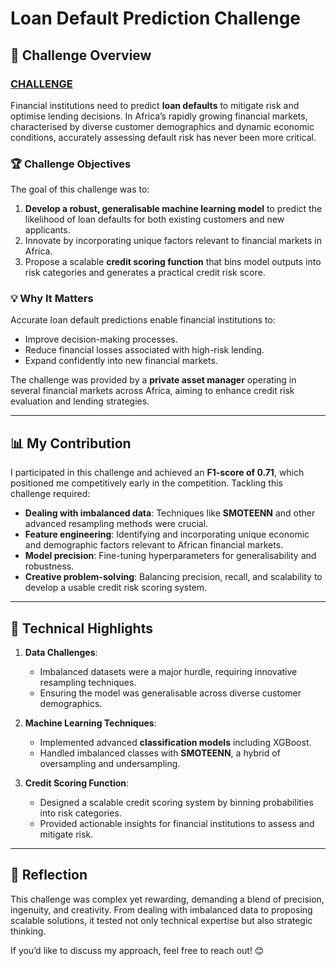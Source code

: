 # Loan Default Prediction Challenge

## 🌟 Challenge Overview
### [CHALLENGE](https://zindi.africa/competitions/african-credit-scoring-challenge)

Financial institutions need to predict **loan defaults** to mitigate risk and optimise lending decisions. In Africa’s rapidly growing financial markets, characterised by diverse customer demographics and dynamic economic conditions, accurately assessing default risk has never been more critical.

### 🏆 Challenge Objectives
The goal of this challenge was to:
1. **Develop a robust, generalisable machine learning model** to predict the likelihood of loan defaults for both existing customers and new applicants.
2. Innovate by incorporating unique factors relevant to financial markets in Africa.
3. Propose a scalable **credit scoring function** that bins model outputs into risk categories and generates a practical credit risk score.

### 💡 Why It Matters
Accurate loan default predictions enable financial institutions to:
- Improve decision-making processes.
- Reduce financial losses associated with high-risk lending.
- Expand confidently into new financial markets.

The challenge was provided by a **private asset manager** operating in several financial markets across Africa, aiming to enhance credit risk evaluation and lending strategies.

---

## 📊 My Contribution

I participated in this challenge and achieved an **F1-score of 0.71**, which positioned me competitively early in the competition. Tackling this challenge required:

- **Dealing with imbalanced data**: Techniques like **SMOTEENN** and other advanced resampling methods were crucial.
- **Feature engineering**: Identifying and incorporating unique economic and demographic factors relevant to African financial markets.
- **Model precision**: Fine-tuning hyperparameters for generalisability and robustness.
- **Creative problem-solving**: Balancing precision, recall, and scalability to develop a usable credit risk scoring system.

---

## 🔑 Technical Highlights

1. **Data Challenges**:
   - Imbalanced datasets were a major hurdle, requiring innovative resampling techniques.
   - Ensuring the model was generalisable across diverse customer demographics.

2. **Machine Learning Techniques**:
   - Implemented advanced **classification models** including XGBoost.
   - Handled imbalanced classes with **SMOTEENN**, a hybrid of oversampling and undersampling.

3. **Credit Scoring Function**:
   - Designed a scalable credit scoring system by binning probabilities into risk categories.
   - Provided actionable insights for financial institutions to assess and mitigate risk.

---


## 🚀 Reflection
This challenge was complex yet rewarding, demanding a blend of precision, ingenuity, and creativity. From dealing with imbalanced data to proposing scalable solutions, it tested not only technical expertise but also strategic thinking.

If you’d like to discuss my approach, feel free to reach out! 😊
